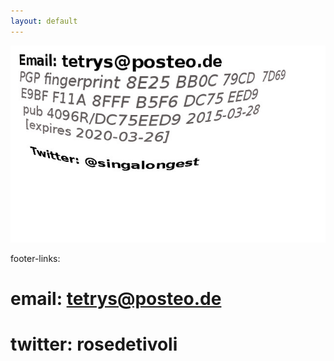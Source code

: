 ```yaml
---
layout: default
---
```


![home](/images/rastko.jpg)

 footer-links:
# email: tetrys@posteo.de
# twitter: rosedetivoli
